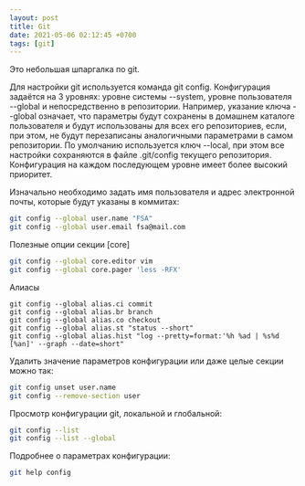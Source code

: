 ```yaml
---
layout: post
title: Git
date: 2021-05-06 02:12:45 +0700
tags: [git]
---
```

Это небольшая шпаргалка по git.

Для настройки git используется команда git config. Конфигурация задаётся на 3 уровнях: уровне системы --system, уровне пользователя --global и непосредственно в репозитории. Например, указание ключа --global означает, что параметры будут сохранены в домашнем каталоге пользователя и будут использованы для всех его репозиториев, если, при этом, не будут перезаписаны аналогичными параметрами в самом репозитории. По умолчанию используется ключ --local, при этом все настройки сохраняются в файле .git/config текущего репозитория. Конфигурация на каждом последующем уровне имеет более высокий приоритет.
 
Изначально необходимо задать имя пользователя и адрес электронной почты, которые будут указаны в коммитах:
```bash
git config --global user.name "FSA"
git config --global user.email fsa@mail.com
```
Полезные опции секции [core]
```bash
git config --global core.editor vim
git config --global core.pager 'less -RFX'
```
Алиасы
```basg
git config --global alias.ci commit
git config --global alias.br branch
git config --global alias.co checkout
git config --global alias.st "status --short"
git config --global alias.hist "log --pretty=format:'%h %ad | %s%d [%an]' --graph --date=short"
```
Удалить значение параметров конфигурации или даже целые секции можно так:
```bash
git config unset user.name
git config --remove-section user
```
Просмотр конфигурации git, локальной и глобальной:
```bash
git config --list
git config --list --global
```
Подробнее о параметрах конфигурации:
```bash
git help config
```

